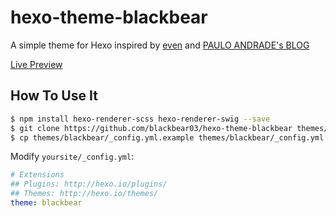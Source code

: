 # hexo-theme-blackbear

A simple theme for Hexo inspired by [even](https://github.com/ahonn/hexo-theme-even) and [PAULO ANDRADE's BLOG](https://pfandrade.me/)

[ Live Preview](https://blog.next-x.xyz/)

## How To Use It
```bash
$ npm install hexo-renderer-scss hexo-renderer-swig --save
$ git clone https://github.com/blackbear03/hexo-theme-blackbear themes/blackbear
$ cp themes/blackbear/_config.yml.example themes/blackbear/_config.yml
```

Modify `yoursite/_config.yml`:

```yaml
# Extensions
## Plugins: http://hexo.io/plugins/
## Themes: http://hexo.io/themes/
theme: blackbear
```
